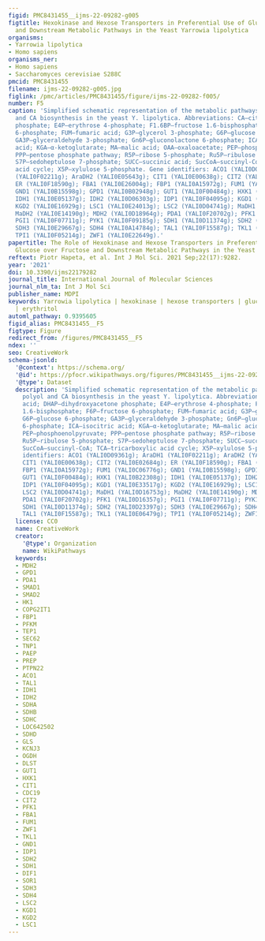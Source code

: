 ```yaml
---
figid: PMC8431455__ijms-22-09282-g005
figtitle: Hexokinase and Hexose Transporters in Preferential Use of Glucose over Fructose
  and Downstream Metabolic Pathways in the Yeast Yarrowia lipolytica
organisms:
- Yarrowia lipolytica
- Homo sapiens
organisms_ner:
- Homo sapiens
- Saccharomyces cerevisiae S288C
pmcid: PMC8431455
filename: ijms-22-09282-g005.jpg
figlink: /pmc/articles/PMC8431455/figure/ijms-22-09282-f005/
number: F5
caption: 'Simplified schematic representation of the metabolic pathways for polyol
  and CA biosynthesis in the yeast Y. lipolytica. Abbreviations: CA—citric acid; DHAP—dihydroxyacetone
  phosphate; E4P—erythrose 4-phosphate; F1.6BP—fructose 1.6-bisphosphate; F6P—fructose
  6-phosphate; FUM—fumaric acid; G3P—glycerol 3-phosphate; G6P—glucose 6-phosphate;
  GA3P—glyceraldehyde 3-phosphate; Gn6P—gluconolactone 6-phosphate; ICA—isocitric
  acid; KGA—α-ketoglutarate; MA—malic acid; OAA—oxaloacetate; PEP—phosphoenolpyruvate;
  PPP—pentose phosphate pathway; R5P—ribose 5-phosphate; Ru5P—ribulose 5-phosphate;
  S7P—sedoheptulose 7-phosphate; SUCC—succinic acid; SucCoA—succinyl-CoA; TCA—tricarboxylic
  acid cycle; X5P—xylulose 5-phosphate. Gene identifiers: ACO1 (YALI0D09361g); AraDH1
  (YALI0F02211g); AraDH2 (YALI0E05643g); CIT1 (YALI0E00638g); CIT2 (YALI0E02684g);
  ER (YALI0F18590g); FBA1 (YALI0E26004g); FBP1 (YALI0A15972g); FUM1 (YALI0C06776g);
  GND1 (YALI0B15598g); GPD1 (YALI0B02948g); GUT1 (YALI0F00484g); HXK1 (YALI0B22308g);
  IDH1 (YALI0E05137g); IDH2 (YALI0D06303g); IDP1 (YALI0F04095g); KGD1 (YALI0E33517g);
  KGD2 (YALI0E16929g); LSC1 (YALI0E24013g); LSC2 (YALI0D04741g); MaDH1 (YALI0D16753g);
  MaDH2 (YALI0E14190g); MDH2 (YALI0D18964g); PDA1 (YALI0F20702g); PFK1 (YALI0D16357g);
  PGI1 (YALI0F07711g); PYK1 (YALI0F09185g); SDH1 (YALI0D11374g); SDH2 (YALI0D23397g);
  SDH3 (YALI0E29667g); SDH4 (YALI0A14784g); TAL1 (YALI0F15587g); TKL1 (YALI0E06479g);
  TPI1 (YALI0F05214g); ZWF1 (YALI0E22649g).'
papertitle: The Role of Hexokinase and Hexose Transporters in Preferential Use of
  Glucose over Fructose and Downstream Metabolic Pathways in the Yeast Yarrowia lipolytica.
reftext: Piotr Hapeta, et al. Int J Mol Sci. 2021 Sep;22(17):9282.
year: '2021'
doi: 10.3390/ijms22179282
journal_title: International Journal of Molecular Sciences
journal_nlm_ta: Int J Mol Sci
publisher_name: MDPI
keywords: Yarrowia lipolytica | hexokinase | hexose transporters | glucose | fructose
  | erythritol
automl_pathway: 0.9395605
figid_alias: PMC8431455__F5
figtype: Figure
redirect_from: /figures/PMC8431455__F5
ndex: ''
seo: CreativeWork
schema-jsonld:
  '@context': https://schema.org/
  '@id': https://pfocr.wikipathways.org/figures/PMC8431455__ijms-22-09282-g005.html
  '@type': Dataset
  description: 'Simplified schematic representation of the metabolic pathways for
    polyol and CA biosynthesis in the yeast Y. lipolytica. Abbreviations: CA—citric
    acid; DHAP—dihydroxyacetone phosphate; E4P—erythrose 4-phosphate; F1.6BP—fructose
    1.6-bisphosphate; F6P—fructose 6-phosphate; FUM—fumaric acid; G3P—glycerol 3-phosphate;
    G6P—glucose 6-phosphate; GA3P—glyceraldehyde 3-phosphate; Gn6P—gluconolactone
    6-phosphate; ICA—isocitric acid; KGA—α-ketoglutarate; MA—malic acid; OAA—oxaloacetate;
    PEP—phosphoenolpyruvate; PPP—pentose phosphate pathway; R5P—ribose 5-phosphate;
    Ru5P—ribulose 5-phosphate; S7P—sedoheptulose 7-phosphate; SUCC—succinic acid;
    SucCoA—succinyl-CoA; TCA—tricarboxylic acid cycle; X5P—xylulose 5-phosphate. Gene
    identifiers: ACO1 (YALI0D09361g); AraDH1 (YALI0F02211g); AraDH2 (YALI0E05643g);
    CIT1 (YALI0E00638g); CIT2 (YALI0E02684g); ER (YALI0F18590g); FBA1 (YALI0E26004g);
    FBP1 (YALI0A15972g); FUM1 (YALI0C06776g); GND1 (YALI0B15598g); GPD1 (YALI0B02948g);
    GUT1 (YALI0F00484g); HXK1 (YALI0B22308g); IDH1 (YALI0E05137g); IDH2 (YALI0D06303g);
    IDP1 (YALI0F04095g); KGD1 (YALI0E33517g); KGD2 (YALI0E16929g); LSC1 (YALI0E24013g);
    LSC2 (YALI0D04741g); MaDH1 (YALI0D16753g); MaDH2 (YALI0E14190g); MDH2 (YALI0D18964g);
    PDA1 (YALI0F20702g); PFK1 (YALI0D16357g); PGI1 (YALI0F07711g); PYK1 (YALI0F09185g);
    SDH1 (YALI0D11374g); SDH2 (YALI0D23397g); SDH3 (YALI0E29667g); SDH4 (YALI0A14784g);
    TAL1 (YALI0F15587g); TKL1 (YALI0E06479g); TPI1 (YALI0F05214g); ZWF1 (YALI0E22649g).'
  license: CC0
  name: CreativeWork
  creator:
    '@type': Organization
    name: WikiPathways
  keywords:
  - MDH2
  - GPD1
  - PDA1
  - SMAD1
  - SMAD2
  - HK1
  - COPG2IT1
  - FBP1
  - PFKM
  - TEP1
  - SEC62
  - TNP1
  - PAEP
  - PREP
  - PTPN22
  - ACO1
  - TAL1
  - IDH1
  - IDH2
  - SDHA
  - SDHB
  - SDHC
  - LOC642502
  - SDHD
  - GLS
  - KCNJ3
  - OGDH
  - DLST
  - GUT1
  - HXK1
  - CIT1
  - CDC19
  - CIT2
  - PFK1
  - FBA1
  - FUM1
  - ZWF1
  - TKL1
  - GND1
  - IDP1
  - SDH2
  - SDH1
  - DIF1
  - SOR1
  - SDH3
  - SDH4
  - LSC2
  - KGD1
  - KGD2
  - LSC1
---
```

